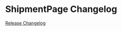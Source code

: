 # ShipmentPage Changelog

[Release Changelog](https://github.com/spryker-shop/shipment-page/releases)

